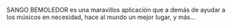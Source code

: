SANGO BEMOLEDOR es una maravillos aplicación que a demás de ayudar a los músicos en necesidad, hace al mundo un mejor lugar, y más...
